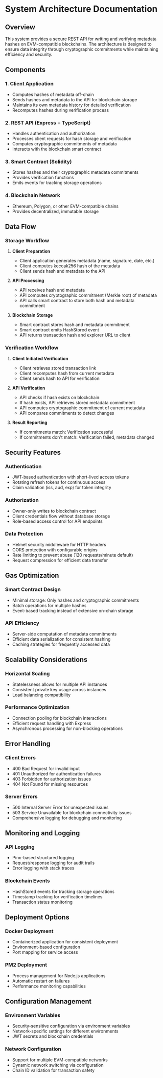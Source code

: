 # System Architecture Documentation

## Overview

This system provides a secure REST API for writing and verifying metadata hashes on EVM-compatible blockchains. The architecture is designed to ensure data integrity through cryptographic commitments while maintaining efficiency and security.

## Components

### 1. Client Application
- Computes hashes of metadata off-chain
- Sends hashes and metadata to the API for blockchain storage
- Maintains its own metadata history for detailed verification
- Recomputes hashes during verification process

### 2. REST API (Express + TypeScript)
- Handles authentication and authorization
- Processes client requests for hash storage and verification
- Computes cryptographic commitments of metadata
- Interacts with the blockchain smart contract

### 3. Smart Contract (Solidity)
- Stores hashes and their cryptographic metadata commitments
- Provides verification functions
- Emits events for tracking storage operations

### 4. Blockchain Network
- Ethereum, Polygon, or other EVM-compatible chains
- Provides decentralized, immutable storage

## Data Flow

### Storage Workflow

1. **Client Preparation**
   - Client application generates metadata (name, signature, date, etc.)
   - Client computes keccak256 hash of the metadata
   - Client sends hash and metadata to the API

2. **API Processing**
   - API receives hash and metadata
   - API computes cryptographic commitment (Merkle root) of metadata
   - API calls smart contract to store both hash and metadata commitment

3. **Blockchain Storage**
   - Smart contract stores hash and metadata commitment
   - Smart contract emits HashStored event
   - API returns transaction hash and explorer URL to client

### Verification Workflow

1. **Client Initiated Verification**
   - Client retrieves stored transaction link
   - Client recomputes hash from current metadata
   - Client sends hash to API for verification

2. **API Verification**
   - API checks if hash exists on blockchain
   - If hash exists, API retrieves stored metadata commitment
   - API computes cryptographic commitment of current metadata
   - API compares commitments to detect changes

3. **Result Reporting**
   - If commitments match: Verification successful
   - If commitments don't match: Verification failed, metadata changed

## Security Features

### Authentication
- JWT-based authentication with short-lived access tokens
- Rotating refresh tokens for continuous access
- Claim validation (iss, aud, exp) for token integrity

### Authorization
- Owner-only writes to blockchain contract
- Client credentials flow without database storage
- Role-based access control for API endpoints

### Data Protection
- Helmet security middleware for HTTP headers
- CORS protection with configurable origins
- Rate limiting to prevent abuse (120 requests/minute default)
- Request compression for efficient data transfer

## Gas Optimization

### Smart Contract Design
- Minimal storage: Only hashes and cryptographic commitments
- Batch operations for multiple hashes
- Event-based tracking instead of extensive on-chain storage

### API Efficiency
- Server-side computation of metadata commitments
- Efficient data serialization for consistent hashing
- Caching strategies for frequently accessed data

## Scalability Considerations

### Horizontal Scaling
- Statelessness allows for multiple API instances
- Consistent private key usage across instances
- Load balancing compatibility

### Performance Optimization
- Connection pooling for blockchain interactions
- Efficient request handling with Express
- Asynchronous processing for non-blocking operations

## Error Handling

### Client Errors
- 400 Bad Request for invalid input
- 401 Unauthorized for authentication failures
- 403 Forbidden for authorization issues
- 404 Not Found for missing resources

### Server Errors
- 500 Internal Server Error for unexpected issues
- 503 Service Unavailable for blockchain connectivity issues
- Comprehensive logging for debugging and monitoring

## Monitoring and Logging

### API Logging
- Pino-based structured logging
- Request/response logging for audit trails
- Error logging with stack traces

### Blockchain Events
- HashStored events for tracking storage operations
- Timestamp tracking for verification timelines
- Transaction status monitoring

## Deployment Options

### Docker Deployment
- Containerized application for consistent deployment
- Environment-based configuration
- Port mapping for service access

### PM2 Deployment
- Process management for Node.js applications
- Automatic restart on failures
- Performance monitoring capabilities

## Configuration Management

### Environment Variables
- Security-sensitive configuration via environment variables
- Network-specific settings for different environments
- JWT secrets and blockchain credentials

### Network Configuration
- Support for multiple EVM-compatible networks
- Dynamic network switching via configuration
- Chain ID validation for transaction safety
